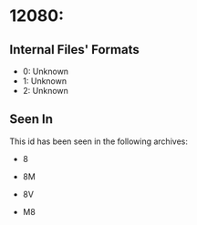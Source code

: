 # 12080: 

## Internal Files' Formats
- 0: Unknown
- 1: Unknown
- 2: Unknown

## Seen In

This id has been seen in the following archives:  

- 8  

- 8M  

- 8V  

- M8  
